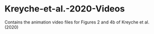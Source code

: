 # Kreyche-et-al.-2020-Videos
Contains the animation video files for Figures 2 and 4b of Kreyche et al. (2020)
